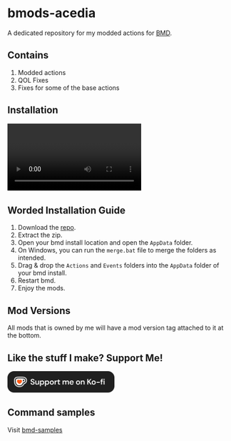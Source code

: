 # bmods-acedia
A dedicated repository for my modded actions for [BMD](https://store.steampowered.com/app/2592170/Bot_Maker_For_Discord/).

## Contains
1. Modded actions
2. QOL Fixes
3. Fixes for some of the base actions

## Installation
<video src="https://github.com/user-attachments/assets/f4bba707-1b83-418a-a1b3-5666c742801d">Watch the installation guide on [YouTube](https://youtube.com/watch?v=qTTGdbSt9yg)</video>

## Worded Installation Guide
1) Download the [repo](https://github.com/slothyace/bmods-acedia/archive/refs/heads/main.zip).
2) Extract the zip.
3) Open your bmd install location and open the `AppData` folder.
4) On Windows, you can run the `merge.bat` file to merge the folders as intended.
5) Drag & drop the `Actions` and `Events` folders into the `AppData` folder of your bmd install.
6) Restart bmd.
7) Enjoy the mods.

## Mod Versions
All mods that is owned by me will have a mod version tag attached to it at the bottom.  

## Like the stuff I make? Support Me!
<a href="https://ko-fi.com/slothyacedia"><img src="https://github.com/slothyace/slothyace/blob/main/icons/kofi.png" width=240 height=48></a>

## Command samples
Visit [bmd-samples](https://github.com/slothyace/bmd-samples)
